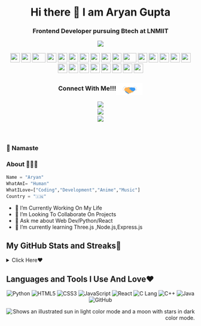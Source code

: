 

<h1 align='center'>Hi there 👋 I am Aryan Gupta</h1>         
<h3 align='center'>Frontend Developer pursuing Btech at LNMIIT</h3>

<p align="center">
  <img src="https://readme-typing-svg.herokuapp.com?color=F70000&width=520&height=80&lines=I+am+a+Student%2C+Developer%2C+Coder+and+Much+More+%E2%9D%A4%EF%B8%8F">
</p>
<div align="center">
    <img src="https://cultofthepartyparrot.com/parrots/hd/githubparrot.gif" width="25" height="25"/>
    <img src="https://cultofthepartyparrot.com/flags/hd/iranparrot.gif" width="25" height="25"/>
    <img src="https://cultofthepartyparrot.com/parrots/asyncparrot.gif" width="36" height="25"/>
    <img src="https://cultofthepartyparrot.com/parrots/exceptionallyfastparrot.gif" width="25" height="25"/>
    <img src="https://cultofthepartyparrot.com/parrots/hd/60fpsparrot.gif" width="25" height="25"/>
    <img src="https://cultofthepartyparrot.com/parrots/hd/jumpingparrot.gif" width="25" height="25"/>
    <img src="https://cultofthepartyparrot.com/parrots/hd/opensourceparrot.gif" width="25" height="25"/>
    <img src="https://cultofthepartyparrot.com/parrots/hd/dealwithitnowparrot.gif" width="25" height="25"/>
    <img src="https://cultofthepartyparrot.com/parrots/hd/hypnoparrotlight.gif" width="25" height="25"/>
    <img src="https://cultofthepartyparrot.com/parrots/databaseparrot.gif" width="25" height="25"/>
    <img src="https://cultofthepartyparrot.com/parrots/fixparrot.gif" width="36" height="25"/>
    <img src="https://cultofthepartyparrot.com/parrots/hd/laptop_parrot.gif" width="25" height="25"/>
    <img src="https://cultofthepartyparrot.com/parrots/hd/spinningparrot.gif" width="25" height="25"/>
    <img src="https://cultofthepartyparrot.com/parrots/hd/levitationparrot.gif" width="25" height="25"/>
    <img src="https://cultofthepartyparrot.com/parrots/hd/meldparrot.gif" width="25" height="25"/>
    <img src="https://cultofthepartyparrot.com/parrots/slomoparrot.gif" width="25" height="25"/>
    <img src="https://cultofthepartyparrot.com/parrots/hd/moonwalkingparrot.gif" width="25" height="25"/>
    <img src="https://cultofthepartyparrot.com/parrots/hd/stableparrot.gif" width="25" height="25"/>
    <img src="https://cultofthepartyparrot.com/parrots/hd/scienceparrot.gif" width="25" height="25"/>
    <img src="https://cultofthepartyparrot.com/parrots/hd/pirateparrot.gif" width="25" height="25"/>
    <img src="https://cultofthepartyparrot.com/parrots/hd/footballparrot.gif" width="25" height="25"/>
    <img src="https://cultofthepartyparrot.com/parrots/hd/illuminatiparrot.gif" width="25" height="25"/>
    <img src="https://cultofthepartyparrot.com/parrots/hd/hypnoparrotdark.gif" width="25" height="25"/>
    <img src="https://cultofthepartyparrot.com/parrots/hd/mustacheparrot.gif" width="25" height="25"/>
</div>
<div align="center">
<h3 align="center">Connect With Me!!!<img align="center" src="https://github.com/aryan-011/aryan-011/blob/main/Handshake.gif" height="33px" /></h3>
<center>
<a href="https://twitter.com/aryan01109" target="_blank"><img src="https://img.icons8.com/fluent/50/000000/twitter.png"></a>
</center> 
<center>
<a href="mailto:guptaaryan380@gmail.com" target="_blank"><img src="https://img.icons8.com/fluent/50/000000/gmail--v2.png"></a>
</center>

<center>
<a href="https://www.linkedin.com/in/aryan-gupta-638586229" target="_blank"><img src="https://img.icons8.com/fluent/50/000000/linkedin.png"></a>
</center>
<br>
<br>
<div align='left'>

### 🙏 Namaste
### About 🙋🏻‍♂️
```python
Name = "Aryan"
WhatAmI= "Human"
WhatILove=["Coding","Development","Anime","Music"]
Country = "🇮🇳"
```

</hr>

- 🔭 I’m Currently Working On My Life 
- 👯 I’m Looking To Collaborate On Projects
- 💬 Ask me about Web Dev/Python/React
- 🌱 I’m currently learning Three.js ,Node.js,Express.js

<h2 align='left'>My GitHub Stats and Streaks💛</h2>
<details align='left'>
  
  <div href='https://ghost-card-aryan.netlify.app/'> GHostCard </div>
  <div href='https://medicalumbrella.netlify.app/'> Medical health Website </div>
<summary>Click Here❤️</summary>
<br>
    
![aryan-011 Git Stats](https://github-readme-stats.vercel.app/api?username=aryan-011&include_all_commits=true&count_private=true&theme=highcontrast)

<p><img align="center" src="https://github-readme-streak-stats.herokuapp.com/?user=aryan-011&theme=chartreuse-dark&hide_border=True" alt="aryan-011" /></p>

[![Top Langs](https://github-readme-stats.vercel.app/api/top-langs/?username=aryan-011&layout=compact&theme=radical)](https://github.com/aryan-011)


</details>

## Languages and Tools I Use And Love❤️
</div>
<p align="center">
<img alt="Python" src="https://img.shields.io/badge/python-%2314354C.svg?&style=for-the-badge&logo=python&logoColor=white"/>
<img alt="HTML5" src="https://img.shields.io/badge/html5-%23E34F26.svg?&style=for-the-badge&logo=html5&logoColor=white"/>
<img alt="CSS3" src="https://img.shields.io/badge/css3-%231572B6.svg?&style=for-the-badge&logo=css3&logoColor=white"/>
<img alt="JavaScript" src="https://img.shields.io/badge/Javascript-faff00.svg?&style=for-the-badge&logo=javascript&logoColor=black"/>
<img alt="React" src="https://img.shields.io/badge/React-%2320C4CB.svg?&style=for-the-badge&logo=React&logoColor=white"/>
<img alt="C Lang" src ="https://img.shields.io/badge/C Lang-red.svg?&style=for-the-badge&logo=c&logoColor=white"/>
<img alt="C++" src="https://img.shields.io/badge/c++-%2300599C.svg?&style=for-the-badge&logo=c%2B%2B&ogoColor=white"/>
<img alt="Java" src="https://img.shields.io/badge/Java-%2314854C.svg?&style=for-the-badge&logo=java&logoColor=white"/>
<img alt="GitHub" src="https://img.shields.io/badge/github-%23921011.svg?&style=for-the-badge&logo=github&logoColor=white"/>
</p>
<div align='right' >
<picture >
  <source width="50px" height="50px"media="(prefers-color-scheme: dark)" srcset="https://user-images.githubusercontent.com/25423296/163456776-7f95b81a-f1ed-45f7-b7ab-8fa810d529fa.png">
  <source width="50px" height="50px" media="(prefers-color-scheme: light)" srcset="https://user-images.githubusercontent.com/25423296/163456779-a8556205-d0a5-45e2-ac17-42d089e3c3f8.png">
  <img alt="Shows an illustrated sun in light color mode and a moon with stars in dark color mode." src="https://user-images.githubusercontent.com/25423296/163456779-a8556205-d0a5-45e2-ac17-42d089e3c3f8.png">
</picture>
</div><!--
**aryan-011/aryan-011** is a ✨ _special_ ✨ repository because its `README.md` (this file) appears on your GitHub profile.

Here are some ideas to get you started:

 🔭 I’m currently working on Three.js ,Node.js,Express.js
- 👯 I’m looking to collaborate on ...
- 🤔 I’m looking for help with ...
- 💬 Ask me about ...
- 😄 Pronouns: ...
- ⚡ Fun fact: ...
-->
